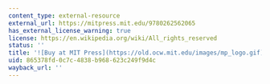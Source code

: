 ```yaml
---
content_type: external-resource
external_url: https://mitpress.mit.edu/9780262562065
has_external_license_warning: true
license: https://en.wikipedia.org/wiki/All_rights_reserved
status: ''
title: '![Buy at MIT Press](https://old.ocw.mit.edu/images/mp_logo.gif)'
uid: 865378fd-0c7c-4838-b968-623c249f9d4c
wayback_url: ''
---
```

